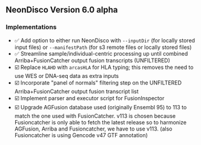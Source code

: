 ## NeonDisco Version 6.0 alpha

### Implementations


- ✅ Add option to either run NeonDisco with `--inputDir` (for locally stored input files) or `--manifestPath` (for s3 remote files or locally stored files)
- ✅ Streamline sample/individual-centric processing up until combined Arriba+FusionCatcher output fusion transcripts (UNFILTERED)
- ☑️ Replace `HLAHD` with `arcasHLA` for HLA typing; this removes the need to use WES or DNA-seq data as extra inputs
- ☑️ Incorporate "panel of normals" filtering step on the UNFILTERED Arriba+FusionCatcher output fusion transcript list
- ☑️ Implement parser and executor script for FusionInspector
- ☑️ Upgrade AGFusion database used (originally Ensembl 95) to 113 to match the one used with FusionCatcher. v113 is chosen because Fusioncatcher is only able to fetch the latest release so to harmonize AGFusion, Arriba and Fusioncatcher, we have to use v113. (also Fusioncatcher is using Gencode v47 GTF annotation)